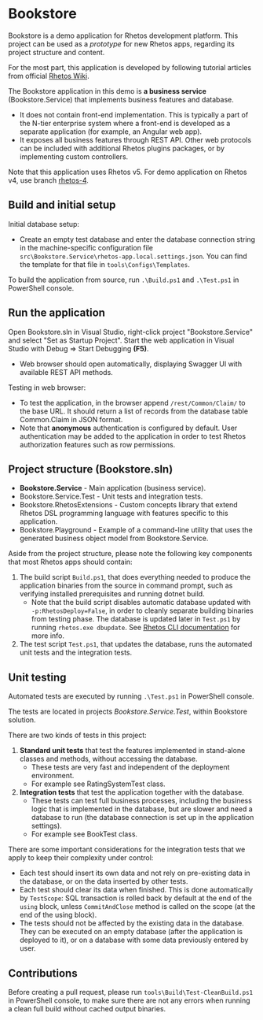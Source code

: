 # Bookstore

Bookstore is a demo application for Rhetos development platform.
This project can be used as a *prototype* for new Rhetos apps,
regarding its project structure and content.

For the most part, this application is developed by following tutorial articles
from official [Rhetos Wiki](https://github.com/Rhetos/Rhetos/wiki).

The Bookstore application in this demo is **a business service** (Bookstore.Service)
that implements business features and database.

* It does not contain front-end implementation. This is typically a part of the N-tier
  enterprise system where a front-end is developed as a separate application
  (for example, an Angular web app).
* It exposes all business features through REST API.
  Other web protocols can be included with additional Rhetos plugins packages,
  or by implementing custom controllers.

Note that this application uses Rhetos v5.
For demo application on Rhetos v4, use branch [rhetos-4](https://github.com/Rhetos/Bookstore/tree/rhetos-4).

## Build and initial setup

Initial database setup:

* Create an empty test database and enter the database connection string
  in the machine-specific configuration file `src\Bookstore.Service\rhetos-app.local.settings.json`.
  You can find the template for that file in `tools\Configs\Templates`.

To build the application from source, run `.\Build.ps1` and `.\Test.ps1` in PowerShell console.

## Run the application

Open Bookstore.sln in Visual Studio, right-click project "Bookstore.Service" and select "Set as Startup Project".
Start the web application in Visual Studio with Debug => Start Debugging **(F5)**.

* Web browser should open automatically, displaying Swagger UI with available REST API methods.

Testing in web browser:

* To test the application, in the browser append `/rest/Common/Claim/` to the base URL.
  It should return a list of records from the database table Common.Claim in JSON format.
* Note that **anonymous** authentication is configured by default.
  User authentication may be added to the application in order to test Rhetos authorization features
  such as row permissions.

## Project structure (Bookstore.sln)

* **Bookstore.Service** - Main application (business service).
* Bookstore.Service.Test - Unit tests and integration tests.
* Bookstore.RhetosExtensions - Custom concepts library that extend Rhetos DSL programming language
  with features specific to this application.
* Bookstore.Playground - Example of a command-line utility that uses the generated business
  object model from Bookstore.Service.

Aside from the project structure, please note the following key components that
most Rhetos apps should contain:

1. The build script `Build.ps1`, that does everything needed to produce the application binaries from the source in command prompt,
   such as verifying installed prerequisites and running dotnet build.
   * Note that the build script disables automatic database updated with `-p:RhetosDeploy=False`,
     in order to cleanly separate building binaries from testing phase.
     The database is updated later in `Test.ps1` by running `rhetos.exe dbupdate`.
     See [Rhetos CLI documentation](https://github.com/Rhetos/Rhetos/wiki/Rhetos-CLI#msbuild-integration-with-rhetosmsbuild-nuget-package) for more info.
2. The test script `Test.ps1`, that updates the database, runs the automated unit tests and the integration tests.

## Unit testing

Automated tests are executed by running `.\Test.ps1` in PowerShell console.

The tests are located in projects *Bookstore.Service.Test*, within Bookstore solution.

There are two kinds of tests in this project:

1. **Standard unit tests**
   that test the features implemented in stand-alone classes and methods, without accessing the database.
    * These tests are very fast and independent of the deployment environment.
    * For example see RatingSystemTest class.
2. **Integration tests**
   that test the application together with the database.
    * These tests can test full business processes, including the business logic
      that is implemented in the database, but are slower and need a database to run
      (the database connection is set up in the application settings).
    * For example see BookTest class.

There are some important considerations for the integration tests
that we apply to keep their complexity under control:

* Each test should insert its own data and not rely on pre-existing data in the database,
  or on the data inserted by other tests.
* Each test should clear its data when finished.
  This is done automatically by `TestScope`: SQL transaction is rolled back by default
  at the end of the `using` block, unless `CommitAndClose` method is called on the scope
  (at the end of the using block).
* The tests should not be affected by the existing data in the database.
  They can be executed on an empty database (after the application is deployed to it),
  or on a database with some data previously entered by user.

## Contributions

Before creating a pull request, please run `tools\Build\Test-CleanBuild.ps1` in PowerShell console,
to make sure there are not any errors when running a clean full build without cached output binaries.
